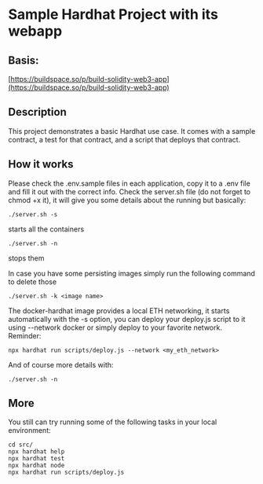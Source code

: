 # Sample Hardhat Project with its webapp

## Basis:

[https://buildspace.so/p/build-solidity-web3-app](https://buildspace.so/p/build-solidity-web3-app)

## Description

This project demonstrates a basic Hardhat use case.
It comes with a sample contract, a test for that contract, and a script that deploys that contract.

## How it works

Please check the .env.sample files in each application, copy it to a .env file and fill it out with the correct info.
Check the server.sh file (do not forget to chmod +x it), it will give you some details about the running but basically:

```shell
./server.sh -s
```

starts all the containers

```shell
./server.sh -n
```

stops them

In case you have some persisting images simply run the following command to delete those

```shell
./server.sh -k <image name>
```

The docker-hardhat image provides a local ETH networking, it starts automatically with the -s option, you can deploy your deploy.js script to it using --network docker or simply deploy to your favorite network.
Reminder:

```shell
npx hardhat run scripts/deploy.js --network <my_eth_network>
```

And of course more details with:
```shell
./server.sh -n
```
## More

You still can try running some of the following tasks in your local environment:

```shell
cd src/
npx hardhat help
npx hardhat test
npx hardhat node
npx hardhat run scripts/deploy.js
```